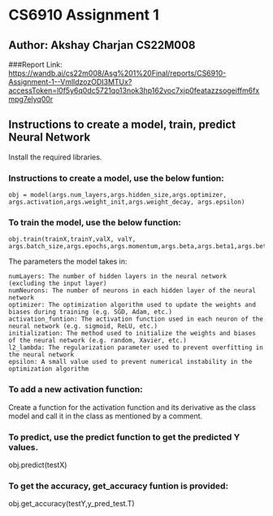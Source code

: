 # CS6910 Assignment 1
## Author: Akshay Charjan CS22M008

###Report Link: https://wandb.ai/cs22m008/Asg%201%20Final/reports/CS6910-Assignment-1--VmlldzozODI3MTUx?accessToken=l0f5y6q0dc5721qo13nok3hp162voc7xjp0featazzsogeiffm6fxmpg7elyq00r

## Instructions to create a model, train, predict Neural Network
Install the required libraries.

### Instructions to create a model, use the below funtion: 
```
obj = model(args.num_layers,args.hidden_size,args.optimizer, args.activation,args.weight_init,args.weight_decay, args.epsilon)
```
### To train the model, use the below function:
```
obj.train(trainX,trainY,valX, valY, args.batch_size,args.epochs,args.momentum,args.beta,args.beta1,args.beta2,args.learning_rate,1,args.loss)
```
The parameters the model takes in: 
 ```
numLayers: The number of hidden layers in the neural network (excluding the input layer)
numNeurons: The number of neurons in each hidden layer of the neural network
optimizer: The optimization algorithm used to update the weights and biases during training (e.g. SGD, Adam, etc.)
activation_funtion: The activation function used in each neuron of the neural network (e.g. sigmoid, ReLU, etc.)
initialization: The method used to initialize the weights and biases of the neural network (e.g. random, Xavier, etc.)
l2_lambda: The regularization parameter used to prevent overfitting in the neural network
epsilon: A small value used to prevent numerical instability in the optimization algorithm
```
### To add a new activation function:

Create  a function for the activation function and its derivative as the class model and call it in the class as mentioned by a comment.
 
### To predict, use the predict function to get the predicted Y values. 
obj.predict(testX)

### To get the accuracy, get_accuracy funtion is provided: 
obj.get_accuracy(testY,y_pred_test.T)
